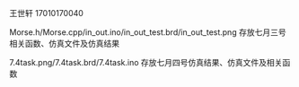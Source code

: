 王世轩 17010170040

Morse.h/Morse.cpp/in_out.ino/in_out_test.brd/in_out_test.png 存放七月三号相关函数、仿真文件及仿真结果

7.4task.png/7.4task.brd/7.4task.ino 存放七月四号仿真结果、仿真文件及相关函数

